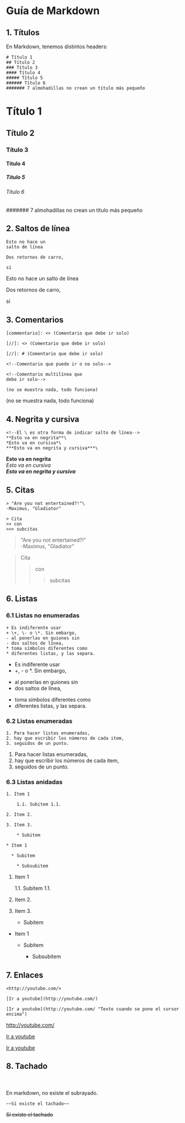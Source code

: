 # Guía de Markdown

## 1. Títulos

En Markdown, tenemos distintos headers:

```
# Título 1
## Título 2
### Título 3
#### Título 4
##### Título 5
###### Título 6
####### 7 almohadillas no crean un título más pequeño
```
# Título 1
## Título 2
### Título 3
#### Título 4
##### Título 5
###### Título 6
####### 7 almohadillas no crean un título más pequeño

## 2. Saltos de línea

```
Esto no hace un
salto de línea

Dos retornos de carro, 

sí
```
Esto no hace un
salto de línea

Dos retornos de carro, 

sí


## 3. Comentarios
```
[commentario]: <> (Comentario que debe ir solo)

[//]: <> (Comentario que debe ir solo)

[//]: # (Comentario que debe ir solo)

<!--Comentario que puede ir o no solo-->

<!--Comentario multilínea que
debe ir solo-->

(no se muestra nada, todo funciona)
```
[commentario]: <> (Comentario que debe ir solo)

[//]: <> (Comentario que debe ir solo)

[//]: # (Comentario que debe ir solo)

<!--Comentario que puede ir o no solo-->

<!--Comentario multilínea que
debe ir solo-->

(no se muestra nada, todo funciona)

## 4. Negrita y cursiva
```
<!--El \ es otra forma de indicar salto de línea-->
**Esto va en negrita**\ 
*Esto va en cursiva*\
***Esto va en negrita y cursiva***\
```
<!--El \ es otra forma de indicar salto de línea-->
**Esto va en negrita**\
*Esto va en cursiva*\
***Esto va en negrita y cursiva***

## 5. Citas
```
> "Are you not entertained?!"\
-Maximus, "Gladiator"

> Cita
>> con
>>> subcitas
```
> "Are you not entertained?!"\
-Maximus, "Gladiator"

> Cita
>> con
>>> subcitas



## 6. Listas
### 6.1 Listas no enumeradas
```
+ Es indiferente usar     
+ \+, \- o \*. Sin embargo,
- al ponerlas en guiones sin
- dos saltos de línea,
* toma símbolos diferentes como
* diferentes listas, y las separa.
```
+ Es indiferente usar     
+ \+, \- o \*. Sin embargo,
- al ponerlas en guiones sin
- dos saltos de línea,
* toma símbolos diferentes como
* diferentes listas, y las separa.

### 6.2 Listas enumeradas
```
1. Para hacer listas enumeradas,
2. hay que escribir los números de cada item,
3. seguidos de un punto.
```
1. Para hacer listas enumeradas,
2. hay que escribir los números de cada item,
3. seguidos de un punto.

### 6.3 Listas anidadas
```
1. Item 1

    1.1. Subitem 1.1.

2. Item 2.

3. Item 3.

    * Subitem

* Item 1

  * Subitem

    * Subsubitem
```
1. Item 1

    1.1. Subitem 1.1.

2. Item 2.

3. Item 3.

    * Subitem

* Item 1

  * Subitem

    * Subsubitem

## 7. Enlaces

```
<http://youtube.com/>

[Ir a youtube](http://youtube.com/)

[Ir a youtube](http://youtube.com/ "Texto cuando se pone el cursor encima")
```
<http://youtube.com/>

[Ir a youtube](http://youtube.com/)

[Ir a youtube](http://youtube.com/ "Texto cuando se pone el cursor encima")


## 8. Tachado
<br><br>
En markdown, no existe el subrayado.
```
~~Sí existe el tachado~~
```
~~Sí existe el tachado~~

```

```

```

```


```

```

```

```

```

```